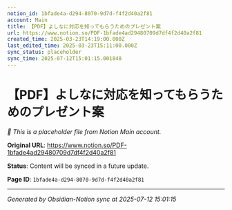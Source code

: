 ```yaml
---
notion_id: 1bfade4a-d294-8070-9d7d-f4f2d40a2f81
account: Main
title: 【PDF】よしなに対応を知ってもらうためのプレゼント案
url: https://www.notion.so/PDF-1bfade4ad29480709d7df4f2d40a2f81
created_time: 2025-03-23T14:19:00.000Z
last_edited_time: 2025-03-23T15:11:00.000Z
sync_status: placeholder
sync_time: 2025-07-12T15:01:15.001848
---
```


# 【PDF】よしなに対応を知ってもらうためのプレゼント案

*🔄 This is a placeholder file from Notion Main account.*

**Original URL**: https://www.notion.so/PDF-1bfade4ad29480709d7df4f2d40a2f81

**Status**: Content will be synced in a future update.

**Page ID**: `1bfade4a-d294-8070-9d7d-f4f2d40a2f81`

---

*Generated by Obsidian-Notion sync at 2025-07-12 15:01:15*
